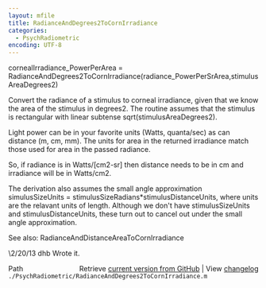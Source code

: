 ```yaml
---
layout: mfile
title: RadianceAndDegrees2ToCornIrradiance
categories:
  - PsychRadiometric
encoding: UTF-8
---
```


cornealIrradiance\_PowerPerArea = RadianceAndDegrees2ToCornIrradiance(radiance\_PowerPerSrArea,stimulusAreaDegrees2)

Convert the radiance of a stimulus to corneal irradiance, given that we know the area of the stimulus in degrees2.
The routine assumes that the stimulus is rectangular with linear subtense sqrt(stimulusAreaDegrees2).

Light power can be in your favorite units (Watts, quanta/sec) as can distance (m, cm, mm).  The units for
area in the returned irradiance match those used for area in the passed radiance.

So, if radiance is in Watts/[cm2-sr] then distance needs to be in cm and irradiance will be in Watts/cm2.

The derivation also assumes the small angle approximation simulusSizeUnits = stimulusSizeRadians\*stimulusDistanceUnits,
where units are the relavant units of length.  Although we don't have stimulusSizeUnits and stimulusDistanceUnits,
these turn out to cancel out under the small angle approximation.

See also: RadianceAndDistanceAreaToCornIrradiance

\2/20/13  dhb  Wrote it.


<div class="code_header" style="text-align:right;">
  <span style="float:left;">Path&nbsp;&nbsp;</span> <span class="counter">Retrieve <a href=
  "https://raw.github.com/Psychtoolbox-3/Psychtoolbox-3/beta/./PsychRadiometric/RadianceAndDegrees2ToCornIrradiance.m">current version from GitHub</a> | View <a href=
  "https://github.com/Psychtoolbox-3/Psychtoolbox-3/commits/beta/./PsychRadiometric/RadianceAndDegrees2ToCornIrradiance.m">changelog</a></span>
</div>
<div class="code">
  <code>./PsychRadiometric/RadianceAndDegrees2ToCornIrradiance.m</code>
</div>
